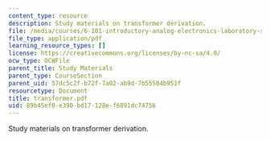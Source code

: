 ```yaml
---
content_type: resource
description: Study materials on transformer derivation.
file: /media/courses/6-101-introductory-analog-electronics-laboratory-spring-2007/89b45ef0e390bd17128ef6891dc74756_transformer.pdf
file_type: application/pdf
learning_resource_types: []
license: https://creativecommons.org/licenses/by-nc-sa/4.0/
ocw_type: OCWFile
parent_title: Study Materials
parent_type: CourseSection
parent_uid: 57dc5c2f-b72f-7a02-ab9d-7b55504b951f
resourcetype: Document
title: transformer.pdf
uid: 89b45ef0-e390-bd17-128e-f6891dc74756
---
```

Study materials on transformer derivation.